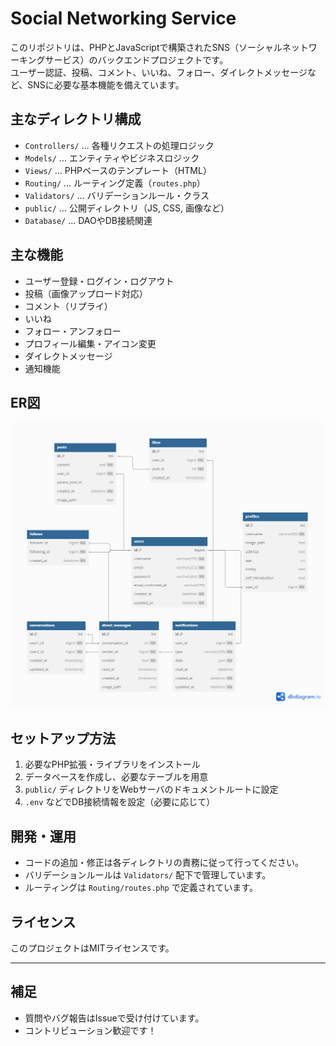 # Social Networking Service

このリポジトリは、PHPとJavaScriptで構築されたSNS（ソーシャルネットワーキングサービス）のバックエンドプロジェクトです。  
ユーザー認証、投稿、コメント、いいね、フォロー、ダイレクトメッセージなど、SNSに必要な基本機能を備えています。

## 主なディレクトリ構成

- `Controllers/` ... 各種リクエストの処理ロジック
- `Models/` ... エンティティやビジネスロジック
- `Views/` ... PHPベースのテンプレート（HTML）
- `Routing/` ... ルーティング定義（`routes.php`）
- `Validators/` ... バリデーションルール・クラス
- `public/` ... 公開ディレクトリ（JS, CSS, 画像など）
- `Database/` ... DAOやDB接続関連

## 主な機能

- ユーザー登録・ログイン・ログアウト
- 投稿（画像アップロード対応）
- コメント（リプライ）
- いいね
- フォロー・アンフォロー
- プロフィール編集・アイコン変更
- ダイレクトメッセージ
- 通知機能

## ER図

![ER図](./docs/er-diagram.png)

## セットアップ方法

1. 必要なPHP拡張・ライブラリをインストール
2. データベースを作成し、必要なテーブルを用意
3. `public/` ディレクトリをWebサーバのドキュメントルートに設定
4. `.env` などでDB接続情報を設定（必要に応じて）

## 開発・運用

- コードの追加・修正は各ディレクトリの責務に従って行ってください。
- バリデーションルールは `Validators/` 配下で管理しています。
- ルーティングは `Routing/routes.php` で定義されています。

## ライセンス

このプロジェクトはMITライセンスです。

---

## 補足

- 質問やバグ報告はIssueで受け付けています。
- コントリビューション歓迎です！
